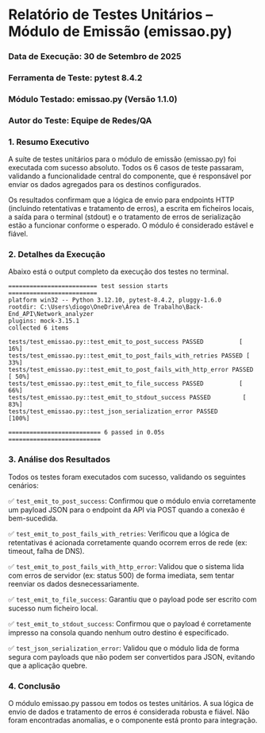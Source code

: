 # Relatório de Testes Unitários – Módulo de Emissão (emissao.py)
### Data de Execução: 30 de Setembro de 2025

### Ferramenta de Teste: pytest 8.4.2

### Módulo Testado: emissao.py (Versão 1.1.0)

### Autor do Teste: Equipe de Redes/QA

### 1. Resumo Executivo
A suíte de testes unitários para o módulo de emissão (emissao.py) foi executada com sucesso absoluto. Todos os 6 casos de teste passaram, validando a funcionalidade central do componente, que é responsável por enviar os dados agregados para os destinos configurados.

Os resultados confirmam que a lógica de envio para endpoints HTTP (incluindo retentativas e tratamento de erros), a escrita em ficheiros locais, a saída para o terminal (stdout) e o tratamento de erros de serialização estão a funcionar conforme o esperado. O módulo é considerado estável e fiável.

### 2. Detalhes da Execução
Abaixo está o output completo da execução dos testes no terminal.
```
========================= test session starts =========================
platform win32 -- Python 3.12.10, pytest-8.4.2, pluggy-1.6.0
rootdir: C:\Users\diogo\OneDrive\Área de Trabalho\Back-End_API\Network_analyzer
plugins: mock-3.15.1
collected 6 items

tests/test_emissao.py::test_emit_to_post_success PASSED          [ 16%]
tests/test_emissao.py::test_emit_to_post_fails_with_retries PASSED [ 33%]
tests/test_emissao.py::test_emit_to_post_fails_with_http_error PASSED [ 50%]
tests/test_emissao.py::test_emit_to_file_success PASSED          [ 66%]
tests/test_emissao.py::test_emit_to_stdout_success PASSED         [ 83%]
tests/test_emissao.py::test_json_serialization_error PASSED      [100%]

========================== 6 passed in 0.05s ==========================
```
### 3. Análise dos Resultados
Todos os testes foram executados com sucesso, validando os seguintes cenários:

✅ ``test_emit_to_post_success``: Confirmou que o módulo envia corretamente um payload JSON para o endpoint da API via POST quando a conexão é bem-sucedida.

✅ ``test_emit_to_post_fails_with_retries``: Verificou que a lógica de retentativas é acionada corretamente quando ocorrem erros de rede (ex: timeout, falha de DNS).

✅ ``test_emit_to_post_fails_with_http_error``: Validou que o sistema lida com erros de servidor (ex: status 500) de forma imediata, sem tentar reenviar os dados desnecessariamente.

✅ ``test_emit_to_file_success``: Garantiu que o payload pode ser escrito com sucesso num ficheiro local.

✅ ``test_emit_to_stdout_success``: Confirmou que o payload é corretamente impresso na consola quando nenhum outro destino é especificado.

✅ ``test_json_serialization_error``: Validou que o módulo lida de forma segura com payloads que não podem ser convertidos para JSON, evitando que a aplicação quebre.

### 4. Conclusão
O módulo emissao.py passou em todos os testes unitários. A sua lógica de envio de dados e tratamento de erros é considerada robusta e fiável. Não foram encontradas anomalias, e o componente está pronto para integração.